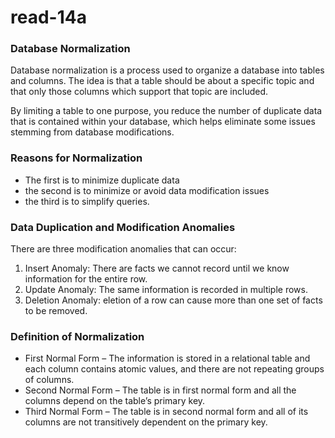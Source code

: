 # read-14a

### Database Normalization
Database normalization is a process used to organize a database into tables and columns. The idea is that a table should be about a specific topic and that only those columns which support that topic are included.

By limiting a table to one purpose, you reduce the number of duplicate data that is contained within your database, which helps eliminate some issues stemming from database modifications.

### Reasons for Normalization
* The first is to minimize duplicate data
* the second is to minimize or avoid data modification issues
* the third is to simplify queries.

### Data Duplication and Modification Anomalies
There are three modification anomalies that can occur:
1. Insert Anomaly: There are facts we cannot record until we know information for the entire row.
1. Update Anomaly: The same information is recorded in multiple rows.
1. Deletion Anomaly: eletion of a row can cause more than one set of facts to be removed.

### Definition of Normalization
* First Normal Form – The information is stored in a relational table and each column contains atomic values, and there are not repeating groups of columns.
* Second Normal Form – The table is in first normal form and all the columns depend on the table’s primary key.
* Third Normal Form – The table is in second normal form and all of its columns are not transitively dependent on the primary key.